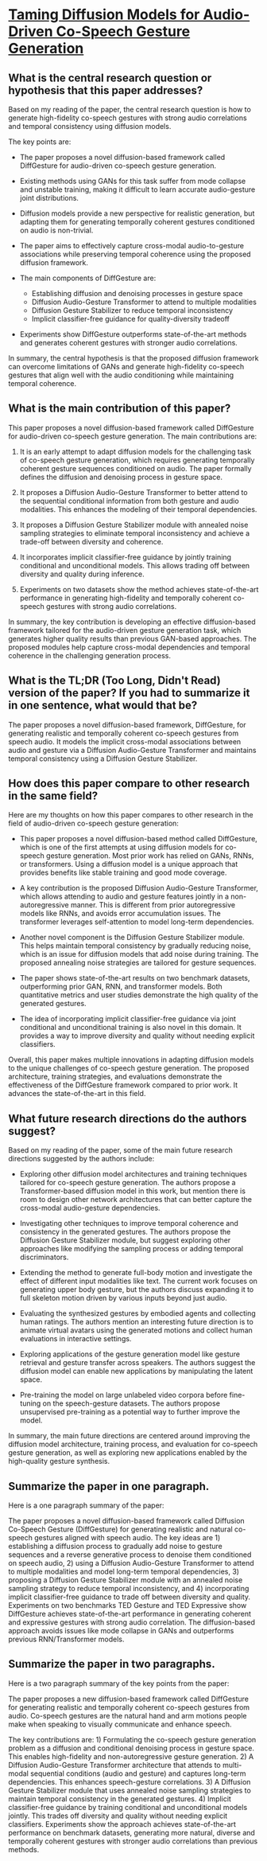 # [Taming Diffusion Models for Audio-Driven Co-Speech Gesture Generation](https://arxiv.org/abs/2303.09119)

## What is the central research question or hypothesis that this paper addresses?

 Based on my reading of the paper, the central research question is how to generate high-fidelity co-speech gestures with strong audio correlations and temporal consistency using diffusion models. 

The key points are:

- The paper proposes a novel diffusion-based framework called DiffGesture for audio-driven co-speech gesture generation. 

- Existing methods using GANs for this task suffer from mode collapse and unstable training, making it difficult to learn accurate audio-gesture joint distributions. 

- Diffusion models provide a new perspective for realistic generation, but adapting them for generating temporally coherent gestures conditioned on audio is non-trivial.

- The paper aims to effectively capture cross-modal audio-to-gesture associations while preserving temporal coherence using the proposed diffusion framework.

- The main components of DiffGesture are:
  - Establishing diffusion and denoising processes in gesture space
  - Diffusion Audio-Gesture Transformer to attend to multiple modalities
  - Diffusion Gesture Stabilizer to reduce temporal inconsistency
  - Implicit classifier-free guidance for quality-diversity tradeoff

- Experiments show DiffGesture outperforms state-of-the-art methods and generates coherent gestures with stronger audio correlations.

In summary, the central hypothesis is that the proposed diffusion framework can overcome limitations of GANs and generate high-fidelity co-speech gestures that align well with the audio conditioning while maintaining temporal coherence.


## What is the main contribution of this paper?

 This paper proposes a novel diffusion-based framework called DiffGesture for audio-driven co-speech gesture generation. The main contributions are:

1. It is an early attempt to adapt diffusion models for the challenging task of co-speech gesture generation, which requires generating temporally coherent gesture sequences conditioned on audio. The paper formally defines the diffusion and denoising process in gesture space.

2. It proposes a Diffusion Audio-Gesture Transformer to better attend to the sequential conditional information from both gesture and audio modalities. This enhances the modeling of their temporal dependencies. 

3. It proposes a Diffusion Gesture Stabilizer module with annealed noise sampling strategies to eliminate temporal inconsistency and achieve a trade-off between diversity and coherence.

4. It incorporates implicit classifier-free guidance by jointly training conditional and unconditional models. This allows trading off between diversity and quality during inference.

5. Experiments on two datasets show the method achieves state-of-the-art performance in generating high-fidelity and temporally coherent co-speech gestures with strong audio correlations.

In summary, the key contribution is developing an effective diffusion-based framework tailored for the audio-driven gesture generation task, which generates higher quality results than previous GAN-based approaches. The proposed modules help capture cross-modal dependencies and temporal coherence in the challenging generation process.


## What is the TL;DR (Too Long, Didn't Read) version of the paper? If you had to summarize it in one sentence, what would that be?

 The paper proposes a novel diffusion-based framework, DiffGesture, for generating realistic and temporally coherent co-speech gestures from speech audio. It models the implicit cross-modal associations between audio and gesture via a Diffusion Audio-Gesture Transformer and maintains temporal consistency using a Diffusion Gesture Stabilizer.


## How does this paper compare to other research in the same field?

 Here are my thoughts on how this paper compares to other research in the field of audio-driven co-speech gesture generation:

- This paper proposes a novel diffusion-based method called DiffGesture, which is one of the first attempts at using diffusion models for co-speech gesture generation. Most prior work has relied on GANs, RNNs, or transformers. Using a diffusion model is a unique approach that provides benefits like stable training and good mode coverage.

- A key contribution is the proposed Diffusion Audio-Gesture Transformer, which allows attending to audio and gesture features jointly in a non-autoregressive manner. This is different from prior autoregressive models like RNNs, and avoids error accumulation issues. The transformer leverages self-attention to model long-term dependencies.

- Another novel component is the Diffusion Gesture Stabilizer module. This helps maintain temporal consistency by gradually reducing noise, which is an issue for diffusion models that add noise during training. The proposed annealing noise strategies are tailored for gesture sequences.

- The paper shows state-of-the-art results on two benchmark datasets, outperforming prior GAN, RNN, and transformer models. Both quantitative metrics and user studies demonstrate the high quality of the generated gestures.

- The idea of incorporating implicit classifier-free guidance via joint conditional and unconditional training is also novel in this domain. It provides a way to improve diversity and quality without needing explicit classifiers.

Overall, this paper makes multiple innovations in adapting diffusion models to the unique challenges of co-speech gesture generation. The proposed architecture, training strategies, and evaluations demonstrate the effectiveness of the DiffGesture framework compared to prior work. It advances the state-of-the-art in this field.


## What future research directions do the authors suggest?

 Based on my reading of the paper, some of the main future research directions suggested by the authors include:

- Exploring other diffusion model architectures and training techniques tailored for co-speech gesture generation. The authors propose a Transformer-based diffusion model in this work, but mention there is room to design other network architectures that can better capture the cross-modal audio-gesture dependencies.

- Investigating other techniques to improve temporal coherence and consistency in the generated gestures. The authors propose the Diffusion Gesture Stabilizer module, but suggest exploring other approaches like modifying the sampling process or adding temporal discriminators. 

- Extending the method to generate full-body motion and investigate the effect of different input modalities like text. The current work focuses on generating upper body gesture, but the authors discuss expanding it to full skeleton motion driven by various inputs beyond just audio.

- Evaluating the synthesized gestures by embodied agents and collecting human ratings. The authors mention an interesting future direction is to animate virtual avatars using the generated motions and collect human evaluations in interactive settings.

- Exploring applications of the gesture generation model like gesture retrieval and gesture transfer across speakers. The authors suggest the diffusion model can enable new applications by manipulating the latent space.

- Pre-training the model on large unlabeled video corpora before fine-tuning on the speech-gesture datasets. The authors propose unsupervised pre-training as a potential way to further improve the model.

In summary, the main future directions are centered around improving the diffusion model architecture, training process, and evaluation for co-speech gesture generation, as well as exploring new applications enabled by the high-quality gesture synthesis.


## Summarize the paper in one paragraph.

 Here is a one paragraph summary of the paper:

The paper proposes a novel diffusion-based framework called Diffusion Co-Speech Gesture (DiffGesture) for generating realistic and natural co-speech gestures aligned with speech audio. The key ideas are 1) establishing a diffusion process to gradually add noise to gesture sequences and a reverse generative process to denoise them conditioned on speech audio, 2) using a Diffusion Audio-Gesture Transformer to attend to multiple modalities and model long-term temporal dependencies, 3) proposing a Diffusion Gesture Stabilizer module with an annealed noise sampling strategy to reduce temporal inconsistency, and 4) incorporating implicit classifier-free guidance to trade off between diversity and quality. Experiments on two benchmarks TED Gesture and TED Expressive show DiffGesture achieves state-of-the-art performance in generating coherent and expressive gestures with strong audio correlation. The diffusion-based approach avoids issues like mode collapse in GANs and outperforms previous RNN/Transformer models.


## Summarize the paper in two paragraphs.

 Here is a two paragraph summary of the key points from the paper:

The paper proposes a new diffusion-based framework called DiffGesture for generating realistic and temporally coherent co-speech gestures from audio. Co-speech gestures are the natural hand and arm motions people make when speaking to visually communicate and enhance speech. 

The key contributions are: 1) Formulating the co-speech gesture generation problem as a diffusion and conditional denoising process in gesture space. This enables high-fidelity and non-autoregressive gesture generation. 2) A Diffusion Audio-Gesture Transformer architecture that attends to multi-modal sequential conditions (audio and gesture) and captures long-term dependencies. This enhances speech-gesture correlations. 3) A Diffusion Gesture Stabilizer module that uses annealed noise sampling strategies to maintain temporal consistency in the generated gestures. 4) Implicit classifier-free guidance by training conditional and unconditional models jointly. This trades off diversity and quality without needing explicit classifiers. Experiments show the approach achieves state-of-the-art performance on benchmark datasets, generating more natural, diverse and temporally coherent gestures with stronger audio correlations than previous methods.
